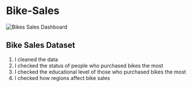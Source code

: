 # Bike-Sales

![Bikes Sales Dashboard](https://github.com/Kijem45/abs/assets/147368327/708e7cf0-8b92-4289-b5ee-a8e6304432d2)

## Bike Sales Dataset
1. I cleaned the data
2. I checked the status of people who purchased bikes the most
3. I checked the educational level of those who purchased bikes the most
4. I checked how regions affect bike sales



